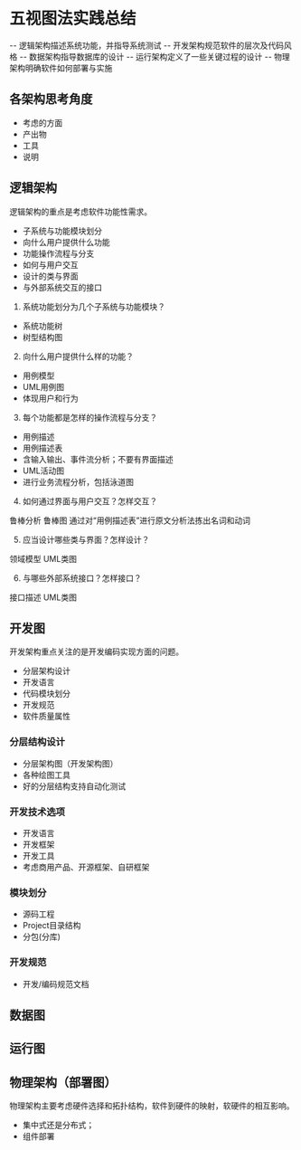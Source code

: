 # 五视图法实践总结

-- 逻辑架构描述系统功能，并指导系统测试
-- 开发架构规范软件的层次及代码风格
-- 数据架构指导数据库的设计
-- 运行架构定义了一些关键过程的设计
-- 物理架构明确软件如何部署与实施

## 各架构思考角度

- 考虑的方面
- 产出物
- 工具
- 说明

## 逻辑架构

逻辑架构的重点是考虑软件功能性需求。

- 子系统与功能模块划分
- 向什么用户提供什么功能 
- 功能操作流程与分支
- 如何与用户交互
- 设计的类与界面
- 与外部系统交互的接口

1. 系统功能划分为几个子系统与功能模块？
- 系统功能树
- 树型结构图

2. 向什么用户提供什么样的功能？

- 用例模型
- UML用例图
- 体现用户和行为

3. 每个功能都是怎样的操作流程与分支？

- 用例描述
- 用例描述表
- 含输入输出、事件流分析；不要有界面描述
- UML活动图 
- 进行业务流程分析，包括泳道图

4. 如何通过界面与用户交互？怎样交互？

鲁棒分析
鲁棒图
通过对“用例描述表”进行原文分析法拣出名词和动词

5. 应当设计哪些类与界面？怎样设计？

领域模型
UML类图

6. 与哪些外部系统接口？怎样接口？

接口描述
UML类图

## 开发图

开发架构重点关注的是开发编码实现方面的问题。

- 分层架构设计
- 开发语言
- 代码模块划分
- 开发规范
- 软件质量属性

### 分层结构设计

- 分层架构图（开发架构图）
- 各种绘图工具
- 好的分层结构支持自动化测试

### 开发技术选项

- 开发语言
- 开发框架
- 开发工具
- 考虑商用产品、开源框架、自研框架

### 模块划分

- 源码工程
- Project目录结构
- 分包(分库)

### 开发规范

- 开发/编码规范文档

## 数据图


## 运行图


## 物理架构（部署图）

物理架构主要考虑硬件选择和拓扑结构，软件到硬件的映射，软硬件的相互影响。

- 集中式还是分布式；
- 组件部署